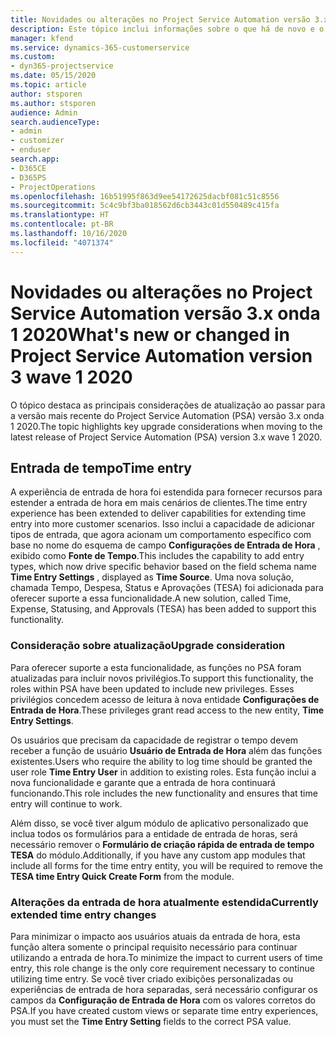 ```yaml
---
title: Novidades ou alterações no Project Service Automation versão 3.x, onda 1 2020
description: Este tópico inclui informações sobre o que há de novo e o que foi alterado no Project Service Automation versão 3 onda 1 2020.
manager: kfend
ms.service: dynamics-365-customerservice
ms.custom:
- dyn365-projectservice
ms.date: 05/15/2020
ms.topic: article
author: stsporen
ms.author: stsporen
audience: Admin
search.audienceType:
- admin
- customizer
- enduser
search.app:
- D365CE
- D365PS
- ProjectOperations
ms.openlocfilehash: 16b51995f863d9ee54172625dacbf081c51c8556
ms.sourcegitcommit: 5c4c9bf3ba018562d6cb3443c01d550489c415fa
ms.translationtype: HT
ms.contentlocale: pt-BR
ms.lasthandoff: 10/16/2020
ms.locfileid: "4071374"
---
```

# <a name="whats-new-or-changed-in-project-service-automation-version-3-wave-1-2020"></a><span data-ttu-id="295b8-103">Novidades ou alterações no Project Service Automation versão 3.x onda 1 2020</span><span class="sxs-lookup"><span data-stu-id="295b8-103">What's new or changed in Project Service Automation version 3 wave 1 2020</span></span>
<span data-ttu-id="295b8-104">O tópico destaca as principais considerações de atualização ao passar para a versão mais recente do Project Service Automation (PSA) versão 3.x onda 1 2020.</span><span class="sxs-lookup"><span data-stu-id="295b8-104">The topic highlights key upgrade considerations when moving to the latest release of Project Service Automation (PSA) version 3.x wave 1 2020.</span></span>

## <a name="time-entry"></a><span data-ttu-id="295b8-105">Entrada de tempo</span><span class="sxs-lookup"><span data-stu-id="295b8-105">Time entry</span></span>
<span data-ttu-id="295b8-106">A experiência de entrada de hora foi estendida para fornecer recursos para estender a entrada de hora em mais cenários de clientes.</span><span class="sxs-lookup"><span data-stu-id="295b8-106">The time entry experience has been extended to deliver capabilities for extending time entry into more customer scenarios.</span></span> <span data-ttu-id="295b8-107">Isso inclui a capacidade de adicionar tipos de entrada, que agora acionam um comportamento específico com base no nome do esquema de campo **Configurações de Entrada de Hora** , exibido como **Fonte de Tempo**.</span><span class="sxs-lookup"><span data-stu-id="295b8-107">This includes the capability to add entry types, which now drive specific behavior based on the field schema name **Time Entry Settings** , displayed as **Time Source**.</span></span> <span data-ttu-id="295b8-108">Uma nova solução, chamada Tempo, Despesa, Status e Aprovações (TESA) foi adicionada para oferecer suporte a essa funcionalidade.</span><span class="sxs-lookup"><span data-stu-id="295b8-108">A new solution, called Time, Expense, Statusing, and Approvals (TESA) has been added to support this functionality.</span></span>

### <a name="upgrade-consideration"></a><span data-ttu-id="295b8-109">Consideração sobre atualização</span><span class="sxs-lookup"><span data-stu-id="295b8-109">Upgrade consideration</span></span>
<span data-ttu-id="295b8-110">Para oferecer suporte a esta funcionalidade, as funções no PSA foram atualizadas para incluir novos privilégios.</span><span class="sxs-lookup"><span data-stu-id="295b8-110">To support this functionality, the roles within PSA have been updated to include new privileges.</span></span> <span data-ttu-id="295b8-111">Esses privilégios concedem acesso de leitura à nova entidade **Configurações de Entrada de Hora**.</span><span class="sxs-lookup"><span data-stu-id="295b8-111">These privileges grant read access to the new entity, **Time Entry Settings**.</span></span>

<span data-ttu-id="295b8-112">Os usuários que precisam da capacidade de registrar o tempo devem receber a função de usuário **Usuário de Entrada de Hora** além das funções existentes.</span><span class="sxs-lookup"><span data-stu-id="295b8-112">Users who require the ability to log time should be granted the user role **Time Entry User** in addition to existing roles.</span></span> <span data-ttu-id="295b8-113">Esta função inclui a nova funcionalidade e garante que a entrada de hora continuará funcionando.</span><span class="sxs-lookup"><span data-stu-id="295b8-113">This role includes the new functionality and ensures that time entry will continue to work.</span></span>

<span data-ttu-id="295b8-114">Além disso, se você tiver algum módulo de aplicativo personalizado que inclua todos os formulários para a entidade de entrada de horas, será necessário remover o **Formulário de criação rápida de entrada de tempo TESA** do módulo.</span><span class="sxs-lookup"><span data-stu-id="295b8-114">Additionally, if you have any custom app modules that include all forms for the time entry entity, you will be required to remove the **TESA time Entry Quick Create Form** from the module.</span></span>

### <a name="currently-extended-time-entry-changes"></a><span data-ttu-id="295b8-115">Alterações da entrada de hora atualmente estendida</span><span class="sxs-lookup"><span data-stu-id="295b8-115">Currently extended time entry changes</span></span>
<span data-ttu-id="295b8-116">Para minimizar o impacto aos usuários atuais da entrada de hora, esta função altera somente o principal requisito necessário para continuar utilizando a entrada de hora.</span><span class="sxs-lookup"><span data-stu-id="295b8-116">To minimize the impact to current users of time entry, this role change is the only core requirement necessary to continue utilizing time entry.</span></span> <span data-ttu-id="295b8-117">Se você tiver criado exibições personalizadas ou experiências de entrada de hora separadas, será necessário configurar os campos da **Configuração de Entrada de Hora** com os valores corretos do PSA.</span><span class="sxs-lookup"><span data-stu-id="295b8-117">If you have created custom views or separate time entry experiences, you must set the **Time Entry Setting** fields to the correct PSA value.</span></span>
